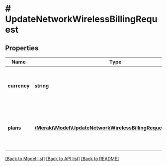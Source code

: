 # # UpdateNetworkWirelessBillingRequest

## Properties

Name | Type | Description | Notes
------------ | ------------- | ------------- | -------------
**currency** | **string** | The currency code of this node group&#39;s billing plans | [optional]
**plans** | [**\Meraki\Model\UpdateNetworkWirelessBillingRequestPlansInner[]**](UpdateNetworkWirelessBillingRequestPlansInner.md) | Array of billing plans in the node group. (Can configure a maximum of 5) | [optional]

[[Back to Model list]](../../README.md#models) [[Back to API list]](../../README.md#endpoints) [[Back to README]](../../README.md)
